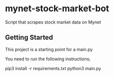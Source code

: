 # mynet-stock-market-bot

Script that scrapes stock market data on Mynet

## Getting Started

This project is a starting point for a main.py

You need to run the following instructions;

pip3 install -r requirements.txt
python3 main.py

